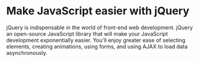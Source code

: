 # Make JavaScript easier with jQuery 

jQuery is indispensable in the world of front-end web development. jQuery an open-source JavaScript library that will make your JavaScript development exponentially easier. You'll enjoy greater ease of selecting elements, creating animations, using forms, and using AJAX to load data asynchronously. 